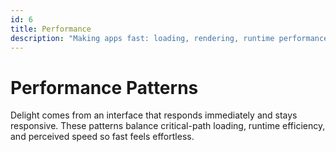 ```yaml
---
id: 6
title: Performance
description: "Making apps fast: loading, rendering, runtime performance."
---
```

# Performance Patterns

Delight comes from an interface that responds immediately and stays responsive. These patterns balance critical-path loading, runtime efficiency, and perceived speed so fast feels effortless.
